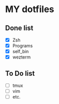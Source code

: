 # MY dotfiles
## Done list
- [x] Zsh
- [x] Programs
- [x] self_bin
- [x] wezterm

## To Do list
- [ ] tmux
- [ ] vim
- [ ] etc.
